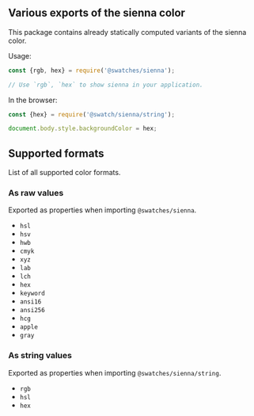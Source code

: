 ## Various exports of the sienna color

This package contains already statically computed variants of the sienna color.

Usage:
```js
const {rgb, hex} = require('@swatches/sienna');

// Use `rgb`, `hex` to show sienna in your application.
```

In the browser:
```js
const {hex} = require('@swatch/sienna/string');

document.body.style.backgroundColor = hex;
```

## Supported formats


List of all supported color formats.

### As raw values

Exported as properties when importing `@swatches/sienna`.

- `hsl`
- `hsv`
- `hwb`
- `cmyk`
- `xyz`
- `lab`
- `lch`
- `hex`
- `keyword`
- `ansi16`
- `ansi256`
- `hcg`
- `apple`
- `gray`

### As string values

Exported as properties when importing `@swatches/sienna/string`.

- `rgb`
- `hsl`
- `hex`
